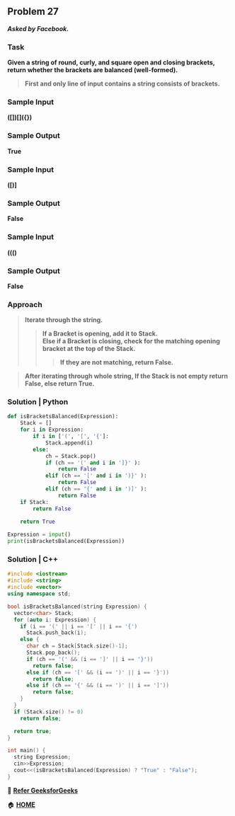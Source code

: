 ## Problem 27
***Asked by Facebook.***
### Task
**Given a string of round, curly, and square open and closing brackets, return whether the brackets are balanced (well-formed).**
>**First and only line of input contains a string consists of brackets.**

### Sample Input
**([])[]\({})**
### Sample Output
**True**
### Sample Input
**([)]**
### Sample Output
**False**
### Sample Input
**((()**
### Sample Output
**False**

### Approach
>**Iterate through the string.**
>>**If a Bracket is opening, add it to Stack.**  
>>**Else if a Bracket is closing, check for the matching opening bracket at the top of the Stack.**
>>>**If they are not matching, return False.**

>**After iterating through whole string, If the Stack is not empty return False, else return True.**

### Solution | Python
```python
def isBracketsBalanced(Expression):
    Stack = []
    for i in Expression:
        if i in ['(', '[', '{']:
            Stack.append(i)
        else:
            ch = Stack.pop()
            if (ch == '(' and i in ']}' ):
                return False
            elif (ch == '[' and i in ')}' ):
                return False
            elif (ch == '{' and i in ')]' ):
                return False
    if Stack:
        return False
        
    return True

Expression = input()
print(isBracketsBalanced(Expression))
```
### Solution | C++
```cpp
#include <iostream>
#include <string>
#include <vector>
using namespace std;

bool isBracketsBalanced(string Expression) {
  vector<char> Stack;
  for (auto i: Expression) {
    if (i == '(' || i == '[' || i == '{')
      Stack.push_back(i);
    else {
      char ch = Stack[Stack.size()-1];
      Stack.pop_back(); 
      if (ch == '(' && (i == ']' || i == '}'))
        return false;
      else if (ch == '[' && (i == ')' || i == '}'))
        return false;
      else if (ch == '{' && (i == ')' || i == ']'))
        return false;
    }
  }
  if (Stack.size() != 0)
    return false;

  return true;
}

int main() {
  string Expression;
  cin>>Expression;
  cout<<(isBracketsBalanced(Expression) ? "True" : "False");
}
```
:blue_book: **[Refer GeeksforGeeks](https://www.geeksforgeeks.org/check-for-balanced-parentheses-in-an-expression/)**

:house: **[HOME](https://github.com/theInvincible/Daily-Coding-Problem/)**
